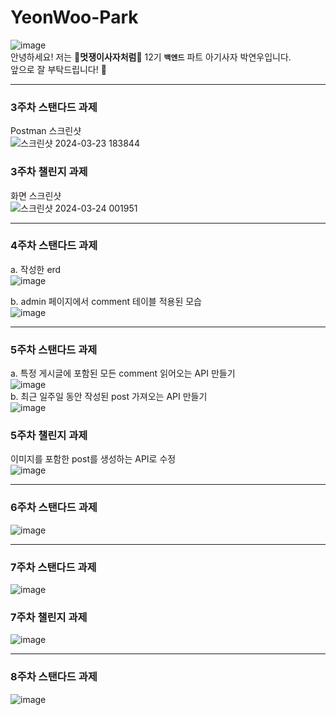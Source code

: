 # YeonWoo-Park
![image](https://github.com/LikeLion-at-CAU-12th/YeonWoo-Park/assets/125821804/70cc83fd-ac83-4504-83f6-eb2f7b058230)<br>
안녕하세요! 저는 **🦁멋쟁이사자처럼🦁** 12기 **`백엔드`** 파트 아기사자 박연우입니다.<br>
앞으로 잘 부탁드립니다! 🤩<br>

***
### 3주차 스탠다드 과제
Postman 스크린샷<br>
![스크린샷 2024-03-23 183844](https://github.com/LikeLion-at-CAU-12th/YeonWoo-Park/assets/125821804/6f1bbac4-3ccf-4465-ab0f-02b19eb3b84d)
### 3주차 챌린지 과제
화면 스크린샷<br>
![스크린샷 2024-03-24 001951](https://github.com/LikeLion-at-CAU-12th/YeonWoo-Park/assets/125821804/c8ec6ce6-63cd-4199-823c-e4cf39182c29)
***
### 4주차 스탠다드 과제
a. 작성한 erd<br>
![image](https://github.com/LikeLion-at-CAU-12th/YeonWoo-Park/assets/125821804/2bf529d0-8f4c-4165-8644-c725b074c5c9)<br>

b. admin 페이지에서 comment 테이블 적용된 모습<br>
![image](https://github.com/LikeLion-at-CAU-12th/YeonWoo-Park/assets/125821804/8738777f-4599-4add-8d61-2d6f34d57f2e)<br>
***
### 5주차 스탠다드 과제
a. 특정 게시글에 포함된 모든 comment 읽어오는 API 만들기<br>
![image](https://github.com/LikeLion-at-CAU-12th/YeonWoo-Park/assets/125821804/249fec00-2489-4c66-9fe0-fd3d06d088d4)<br>
b. 최근 일주일 동안 작성된 post 가져오는 API 만들기<br>
![image](https://github.com/LikeLion-at-CAU-12th/YeonWoo-Park/assets/125821804/830e8182-d2e6-463a-b196-415fec1eb3c7)<br>
### 5주차 챌린지 과제
이미지를 포함한 post를 생성하는 API로 수정<br>
![image](https://github.com/LikeLion-at-CAU-12th/YeonWoo-Park/assets/125821804/4ad417fa-a206-4f18-9b09-2c97f43fb6bc)<br>
***
### 6주차 스탠다드 과제
![image](https://github.com/LikeLion-at-CAU-12th/YeonWoo-Park/assets/125821804/7796c00d-b685-408b-ae8f-2d08d2eaa750)<br>
***
### 7주차 스탠다드 과제
![image](https://github.com/LikeLion-at-CAU-12th/YeonWoo-Park/assets/125821804/8fbe2eec-69d2-4226-92cd-e33fabf81112)
### 7주차 챌린지 과제
![image](https://github.com/LikeLion-at-CAU-12th/YeonWoo-Park/assets/125821804/27fb9599-2f65-47e3-8d2a-de4dd7ea0651)
***
### 8주차 스탠다드 과제
![image](https://github.com/LikeLion-at-CAU-12th/YeonWoo-Park/assets/125821804/4bcf3d95-51f0-48f4-83cf-1abdb69fca1c)